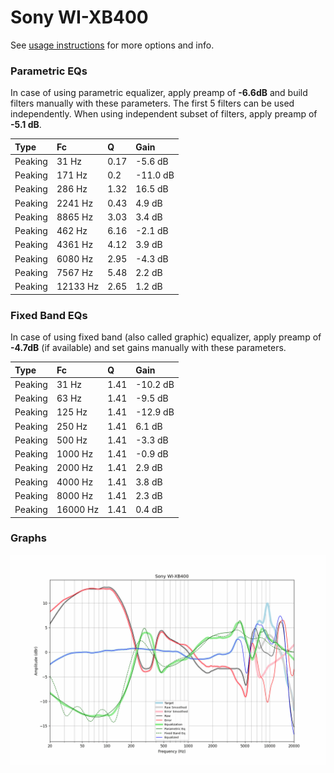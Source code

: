 # Sony WI-XB400
See [usage instructions](https://github.com/jaakkopasanen/AutoEq#usage) for more options and info.

### Parametric EQs
In case of using parametric equalizer, apply preamp of **-6.6dB** and build filters manually
with these parameters. The first 5 filters can be used independently.
When using independent subset of filters, apply preamp of **-5.1 dB**.

| Type    | Fc       |    Q | Gain     |
|:--------|:---------|:-----|:---------|
| Peaking | 31 Hz    | 0.17 | -5.6 dB  |
| Peaking | 171 Hz   | 0.2  | -11.0 dB |
| Peaking | 286 Hz   | 1.32 | 16.5 dB  |
| Peaking | 2241 Hz  | 0.43 | 4.9 dB   |
| Peaking | 8865 Hz  | 3.03 | 3.4 dB   |
| Peaking | 462 Hz   | 6.16 | -2.1 dB  |
| Peaking | 4361 Hz  | 4.12 | 3.9 dB   |
| Peaking | 6080 Hz  | 2.95 | -4.3 dB  |
| Peaking | 7567 Hz  | 5.48 | 2.2 dB   |
| Peaking | 12133 Hz | 2.65 | 1.2 dB   |

### Fixed Band EQs
In case of using fixed band (also called graphic) equalizer, apply preamp of **-4.7dB**
(if available) and set gains manually with these parameters.

| Type    | Fc       |    Q | Gain     |
|:--------|:---------|:-----|:---------|
| Peaking | 31 Hz    | 1.41 | -10.2 dB |
| Peaking | 63 Hz    | 1.41 | -9.5 dB  |
| Peaking | 125 Hz   | 1.41 | -12.9 dB |
| Peaking | 250 Hz   | 1.41 | 6.1 dB   |
| Peaking | 500 Hz   | 1.41 | -3.3 dB  |
| Peaking | 1000 Hz  | 1.41 | -0.9 dB  |
| Peaking | 2000 Hz  | 1.41 | 2.9 dB   |
| Peaking | 4000 Hz  | 1.41 | 3.8 dB   |
| Peaking | 8000 Hz  | 1.41 | 2.3 dB   |
| Peaking | 16000 Hz | 1.41 | 0.4 dB   |

### Graphs
![](./Sony%20WI-XB400.png)